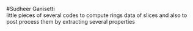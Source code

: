 #Sudheer Ganisetti  
little pieces of several codes to compute rings data of slices and also to post process them by extracting several properties  


